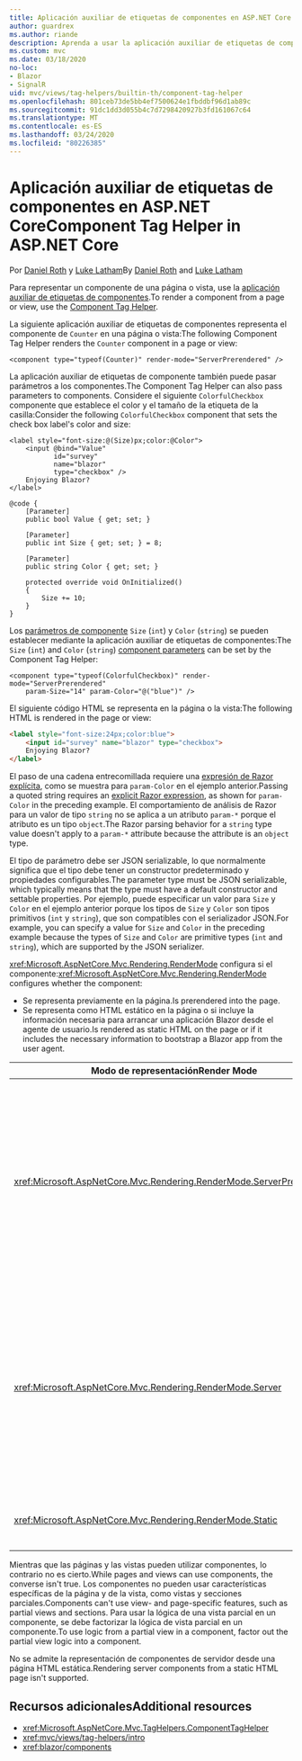 ```yaml
---
title: Aplicación auxiliar de etiquetas de componentes en ASP.NET Core
author: guardrex
ms.author: riande
description: Aprenda a usar la aplicación auxiliar de etiquetas de componentes de ASP.NET Core para representar componentes de Razor en páginas y vistas.
ms.custom: mvc
ms.date: 03/18/2020
no-loc:
- Blazor
- SignalR
uid: mvc/views/tag-helpers/builtin-th/component-tag-helper
ms.openlocfilehash: 801ceb73de5bb4ef7500624e1fbddbf96d1ab89c
ms.sourcegitcommit: 91dc1dd3d055b4c7d7298420927b3fd161067c64
ms.translationtype: MT
ms.contentlocale: es-ES
ms.lasthandoff: 03/24/2020
ms.locfileid: "80226385"
---
```

# <a name="component-tag-helper-in-aspnet-core"></a><span data-ttu-id="8cef5-103">Aplicación auxiliar de etiquetas de componentes en ASP.NET Core</span><span class="sxs-lookup"><span data-stu-id="8cef5-103">Component Tag Helper in ASP.NET Core</span></span>

<span data-ttu-id="8cef5-104">Por [Daniel Roth](https://github.com/danroth27) y [Luke Latham](https://github.com/guardrex)</span><span class="sxs-lookup"><span data-stu-id="8cef5-104">By [Daniel Roth](https://github.com/danroth27) and [Luke Latham](https://github.com/guardrex)</span></span>

<span data-ttu-id="8cef5-105">Para representar un componente de una página o vista, use la [aplicación auxiliar de etiquetas de componentes](xref:Microsoft.AspNetCore.Mvc.TagHelpers.ComponentTagHelper).</span><span class="sxs-lookup"><span data-stu-id="8cef5-105">To render a component from a page or view, use the [Component Tag Helper](xref:Microsoft.AspNetCore.Mvc.TagHelpers.ComponentTagHelper).</span></span>

<span data-ttu-id="8cef5-106">La siguiente aplicación auxiliar de etiquetas de componentes representa el componente de `Counter` en una página o vista:</span><span class="sxs-lookup"><span data-stu-id="8cef5-106">The following Component Tag Helper renders the `Counter` component in a page or view:</span></span>

```cshtml
<component type="typeof(Counter)" render-mode="ServerPrerendered" />
```

<span data-ttu-id="8cef5-107">La aplicación auxiliar de etiquetas de componente también puede pasar parámetros a los componentes.</span><span class="sxs-lookup"><span data-stu-id="8cef5-107">The Component Tag Helper can also pass parameters to components.</span></span> <span data-ttu-id="8cef5-108">Considere el siguiente `ColorfulCheckbox` componente que establece el color y el tamaño de la etiqueta de la casilla:</span><span class="sxs-lookup"><span data-stu-id="8cef5-108">Consider the following `ColorfulCheckbox` component that sets the check box label's color and size:</span></span>

```razor
<label style="font-size:@(Size)px;color:@Color">
    <input @bind="Value"
           id="survey" 
           name="blazor" 
           type="checkbox" />
    Enjoying Blazor?
</label>

@code {
    [Parameter]
    public bool Value { get; set; }

    [Parameter]
    public int Size { get; set; } = 8;

    [Parameter]
    public string Color { get; set; }

    protected override void OnInitialized()
    {
        Size += 10;
    }
}
```

<span data-ttu-id="8cef5-109">Los [parámetros de componente](xref:blazor/components#component-parameters) `Size` (`int`) y `Color` (`string`) se pueden establecer mediante la aplicación auxiliar de etiquetas de componentes:</span><span class="sxs-lookup"><span data-stu-id="8cef5-109">The `Size` (`int`) and `Color` (`string`) [component parameters](xref:blazor/components#component-parameters) can be set by the Component Tag Helper:</span></span>

```cshtml
<component type="typeof(ColorfulCheckbox)" render-mode="ServerPrerendered" 
    param-Size="14" param-Color="@("blue")" />
```

<span data-ttu-id="8cef5-110">El siguiente código HTML se representa en la página o la vista:</span><span class="sxs-lookup"><span data-stu-id="8cef5-110">The following HTML is rendered in the page or view:</span></span>

```html
<label style="font-size:24px;color:blue">
    <input id="survey" name="blazor" type="checkbox">
    Enjoying Blazor?
</label>
```

<span data-ttu-id="8cef5-111">El paso de una cadena entrecomillada requiere una [expresión de Razor explícita](xref:mvc/views/razor#explicit-razor-expressions), como se muestra para `param-Color` en el ejemplo anterior.</span><span class="sxs-lookup"><span data-stu-id="8cef5-111">Passing a quoted string requires an [explicit Razor expression](xref:mvc/views/razor#explicit-razor-expressions), as shown for `param-Color` in the preceding example.</span></span> <span data-ttu-id="8cef5-112">El comportamiento de análisis de Razor para un valor de tipo `string` no se aplica a un atributo `param-*` porque el atributo es un tipo `object`.</span><span class="sxs-lookup"><span data-stu-id="8cef5-112">The Razor parsing behavior for a `string` type value doesn't apply to a `param-*` attribute because the attribute is an `object` type.</span></span>

<span data-ttu-id="8cef5-113">El tipo de parámetro debe ser JSON serializable, lo que normalmente significa que el tipo debe tener un constructor predeterminado y propiedades configurables.</span><span class="sxs-lookup"><span data-stu-id="8cef5-113">The parameter type must be JSON serializable, which typically means that the type must have a default constructor and settable properties.</span></span> <span data-ttu-id="8cef5-114">Por ejemplo, puede especificar un valor para `Size` y `Color` en el ejemplo anterior porque los tipos de `Size` y `Color` son tipos primitivos (`int` y `string`), que son compatibles con el serializador JSON.</span><span class="sxs-lookup"><span data-stu-id="8cef5-114">For example, you can specify a value for `Size` and `Color` in the preceding example because the types of `Size` and `Color` are primitive types (`int` and `string`), which are supported by the JSON serializer.</span></span>

<span data-ttu-id="8cef5-115"><xref:Microsoft.AspNetCore.Mvc.Rendering.RenderMode> configura si el componente:</span><span class="sxs-lookup"><span data-stu-id="8cef5-115"><xref:Microsoft.AspNetCore.Mvc.Rendering.RenderMode> configures whether the component:</span></span>

* <span data-ttu-id="8cef5-116">Se representa previamente en la página.</span><span class="sxs-lookup"><span data-stu-id="8cef5-116">Is prerendered into the page.</span></span>
* <span data-ttu-id="8cef5-117">Se representa como HTML estático en la página o si incluye la información necesaria para arrancar una aplicación Blazor desde el agente de usuario.</span><span class="sxs-lookup"><span data-stu-id="8cef5-117">Is rendered as static HTML on the page or if it includes the necessary information to bootstrap a Blazor app from the user agent.</span></span>

| <span data-ttu-id="8cef5-118">Modo de representación</span><span class="sxs-lookup"><span data-stu-id="8cef5-118">Render Mode</span></span> | <span data-ttu-id="8cef5-119">Descripción</span><span class="sxs-lookup"><span data-stu-id="8cef5-119">Description</span></span> |
| ----------- | ----------- |
| <xref:Microsoft.AspNetCore.Mvc.Rendering.RenderMode.ServerPrerendered> | <span data-ttu-id="8cef5-120">Representa el componente en código HTML estático e incluye un marcador para una aplicación Blazor Server.</span><span class="sxs-lookup"><span data-stu-id="8cef5-120">Renders the component into static HTML and includes a marker for a Blazor Server app.</span></span> <span data-ttu-id="8cef5-121">Cuando se inicia el agente de usuario, este marcador se usa para arrancar una aplicación Blazor.</span><span class="sxs-lookup"><span data-stu-id="8cef5-121">When the user-agent starts, this marker is used to bootstrap a Blazor app.</span></span> |
| <xref:Microsoft.AspNetCore.Mvc.Rendering.RenderMode.Server> | <span data-ttu-id="8cef5-122">Representa un marcador para una aplicación Blazor Server.</span><span class="sxs-lookup"><span data-stu-id="8cef5-122">Renders a marker for a Blazor Server app.</span></span> <span data-ttu-id="8cef5-123">La salida del componente no está incluida.</span><span class="sxs-lookup"><span data-stu-id="8cef5-123">Output from the component isn't included.</span></span> <span data-ttu-id="8cef5-124">Cuando se inicia el agente de usuario, este marcador se usa para arrancar una aplicación Blazor.</span><span class="sxs-lookup"><span data-stu-id="8cef5-124">When the user-agent starts, this marker is used to bootstrap a Blazor app.</span></span> |
| <xref:Microsoft.AspNetCore.Mvc.Rendering.RenderMode.Static> | <span data-ttu-id="8cef5-125">Representa el componente en HTML estático.</span><span class="sxs-lookup"><span data-stu-id="8cef5-125">Renders the component into static HTML.</span></span> |

<span data-ttu-id="8cef5-126">Mientras que las páginas y las vistas pueden utilizar componentes, lo contrario no es cierto.</span><span class="sxs-lookup"><span data-stu-id="8cef5-126">While pages and views can use components, the converse isn't true.</span></span> <span data-ttu-id="8cef5-127">Los componentes no pueden usar características específicas de la página y de la vista, como vistas y secciones parciales.</span><span class="sxs-lookup"><span data-stu-id="8cef5-127">Components can't use view- and page-specific features, such as partial views and sections.</span></span> <span data-ttu-id="8cef5-128">Para usar la lógica de una vista parcial en un componente, se debe factorizar la lógica de vista parcial en un componente.</span><span class="sxs-lookup"><span data-stu-id="8cef5-128">To use logic from a partial view in a component, factor out the partial view logic into a component.</span></span>

<span data-ttu-id="8cef5-129">No se admite la representación de componentes de servidor desde una página HTML estática.</span><span class="sxs-lookup"><span data-stu-id="8cef5-129">Rendering server components from a static HTML page isn't supported.</span></span>

## <a name="additional-resources"></a><span data-ttu-id="8cef5-130">Recursos adicionales</span><span class="sxs-lookup"><span data-stu-id="8cef5-130">Additional resources</span></span>

* <xref:Microsoft.AspNetCore.Mvc.TagHelpers.ComponentTagHelper>
* <xref:mvc/views/tag-helpers/intro>
* <xref:blazor/components>
